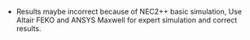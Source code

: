 * Results maybe incorrect because of NEC2++ basic simulation, Use Altair FEKO and ANSYS Maxwell for expert simulation and correct results.
